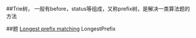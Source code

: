 ##Trie树，
一般有before，status等组成，又称prefix树，是解决一类算法题的方法

##题
[Longest prefix matching](https://www.geeksforgeeks.org/longest-prefix-matching-a-trie-based-solution-in-java/)
LongestPrefix

